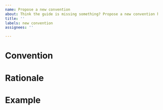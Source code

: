 ```yaml
---
name: Propose a new convention
about: Think the guide is missing something? Propose a new convention here.
title: ''
labels: new convention
assignees: ''

---
```


# Convention


# Rationale


# Example
